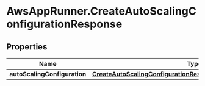 # AwsAppRunner.CreateAutoScalingConfigurationResponse

## Properties

Name | Type | Description | Notes
------------ | ------------- | ------------- | -------------
**autoScalingConfiguration** | [**CreateAutoScalingConfigurationResponseAutoScalingConfiguration**](CreateAutoScalingConfigurationResponseAutoScalingConfiguration.md) |  | 


